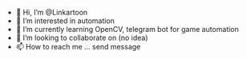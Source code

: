 - 👋 Hi, I’m @Linkartoon
- 👀 I’m interested in automation
- 🌱 I’m currently learning OpenCV, telegram bot for game automation
- 💞️ I’m looking to collaborate on (no idea)
- 📫 How to reach me ... send message

<!---
Linkartoon/Linkartoon is a ✨ special ✨ repository because its `README.md` (this file) appears on your GitHub profile.
You can click the Preview link to take a look at your changes.
--->
